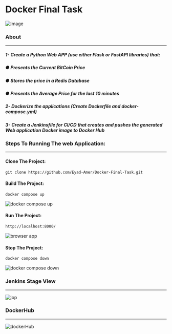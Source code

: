 # Docker Final Task
![image](https://user-images.githubusercontent.com/40535130/202915030-5ddbe91f-8a27-4161-80e7-29cad2f23b2b.jpg)


###  About 

------------

#####  1- Create a Python Web APP (use either Flask or FastAPI libraries) that:
##### ● Presents the Current BitCoin Price
##### ● Stores the price in a Redis Database
##### ● Presents the Average Price for the last 10 minutes
##### 2- Dockerize the applications (Create Dockerfile and docker-compose.yml)
##### 3- Create a Jenkinsfile for CI/CD that creates and pushes the generated Web application Docker image to Docker Hub

### Steps To Running The web Application:

------------

#### Clone The Project:
	git clone https://github.com/Eyad-Amer/Docker-Final-Task.git
#### Build The Project:
	docker compose up
![docker compose up](https://user-images.githubusercontent.com/40535130/202915243-e415a7b0-2c70-4754-8cc7-b7712a2502c6.jpg)


#### Run The Project:
	http://localhost:8000/
![browser app](https://user-images.githubusercontent.com/40535130/202915136-e41aac8b-cd54-479a-9d21-17029bdc2fcf.jpg)

####  Stop The Project:
	docker compose down
![docker compose down](https://user-images.githubusercontent.com/40535130/202915306-2075dbcc-02d7-4a16-b2cd-5bc7b8ecc2b1.jpg)

### Jenkins Stage View

------------

![jop](https://user-images.githubusercontent.com/40535130/202915370-aaaf9243-6343-4702-9ef0-d22a5df89552.jpg)

### DockerHub

------------

![dockerHub](https://user-images.githubusercontent.com/40535130/202915421-843e826c-6777-4c0d-b9f3-fc4f0d322124.jpg)


